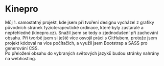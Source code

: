 # Kinepro

Můj 1. samostatný projekt, kde jsem při tvoření designu vycházel z grafiky původních stránek fyzioterapeutické ordinace, které byly zastaralé a nepřehledné (kinepro.cz). 
Snažil jsem se tedy o zjednodušení při zachování obsahu. 
Při tvorbě jsem si ještě více osvojil práci s GitHubem, protože jsem projekt kódoval na více počítačích, a využil jsem Bootstrap a SASS pro generování CSS.  
Po přeložení obsahu do vybraných světových jazyků budou stránky nahrány na webhosting. 
